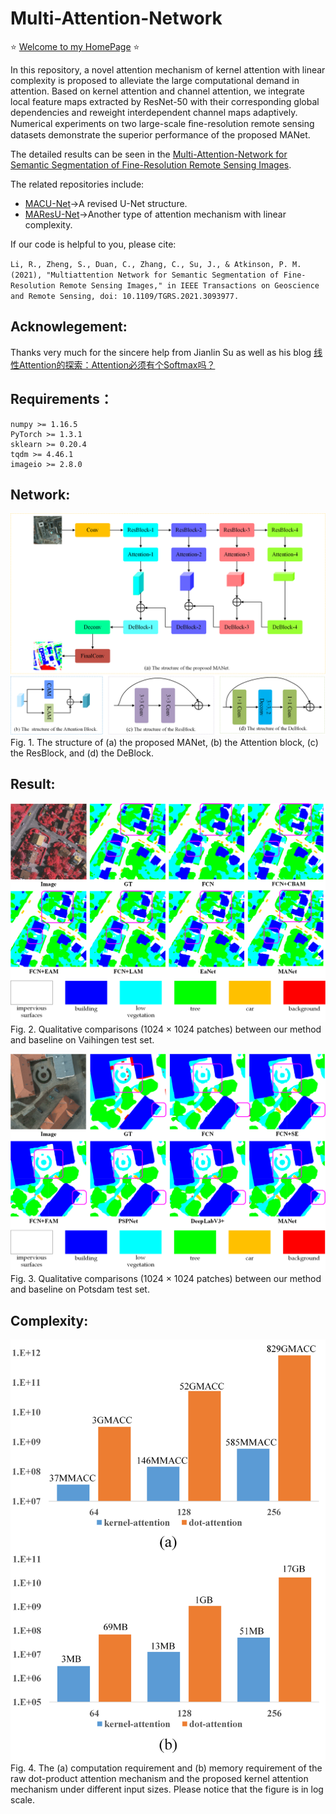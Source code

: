 # Multi-Attention-Network

⭐ [Welcome to my HomePage](https://lironui.github.io/) ⭐ 

In this repository, a novel attention mechanism of kernel attention with linear complexity is proposed to alleviate the large computational demand in attention. Based on kernel attention and channel attention, we integrate local feature maps extracted by ResNet-50 with their corresponding global dependencies and reweight interdependent channel maps adaptively. Numerical experiments on two large-scale ﬁne-resolution remote sensing datasets demonstrate the superior performance of the proposed MANet.

The detailed results can be seen in the [Multi-Attention-Network for Semantic Segmentation of Fine-Resolution Remote Sensing Images](https://ieeexplore.ieee.org/document/9487010).

The related repositories include:
* [MACU-Net](https://github.com/lironui/MACU-Net)->A revised U-Net structure.
* [MAResU-Net](https://github.com/lironui/MAResU-Net)->Another type of attention mechanism with linear complexity.

If our code is helpful to you, please cite:

`Li, R., Zheng, S., Duan, C., Zhang, C., Su, J., & Atkinson, P. M. (2021), "Multiattention Network for Semantic Segmentation of Fine-Resolution Remote Sensing Images," in IEEE Transactions on Geoscience and Remote Sensing, doi: 10.1109/TGRS.2021.3093977.`

Acknowlegement:
------- 
Thanks very much for the sincere help from Jianlin Su as well as his blog [线性Attention的探索：Attention必须有个Softmax吗？](https://spaces.ac.cn/archives/7546)


Requirements：
------- 
```
numpy >= 1.16.5
PyTorch >= 1.3.1
sklearn >= 0.20.4
tqdm >= 4.46.1
imageio >= 2.8.0
```

Network:
------- 
![network](https://github.com/lironui/Multi-Attention-Network/blob/master/Fig/MultiNet.png)  
Fig. 1.  The structure of (a) the proposed MANet, (b) the Attention block, (c) the ResBlock, and (d) the DeBlock.

Result:
------- 
![Vaihingen](https://github.com/lironui/Multi-Attention-Network/blob/master/Fig/vai.png)  
Fig. 2. Qualitative comparisons (1024 × 1024 patches) between our method and baseline on Vaihingen test set.

![Vaihingen](https://github.com/lironui/Multi-Attention-Network/blob/master/Fig/pot.png)  
Fig. 3. Qualitative comparisons (1024 × 1024 patches) between our method and baseline on Potsdam test set.

Complexity:
------- 
![Complexity](https://github.com/lironui/Multi-Attention-Network/blob/master/Fig/consumer.png)  
Fig. 4. The (a) computation requirement and (b) memory requirement of the raw dot-product attention mechanism and the proposed kernel attention mechanism under different input sizes. Please notice that the figure is in log scale.
